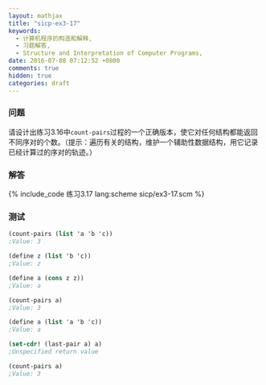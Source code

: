 ```yaml
---
layout: mathjax
title: "sicp-ex3-17"
keywords:
  - 计算机程序的构造和解释,
  - 习题解答,
  - Structure and Interpretation of Computer Programs,
date: 2016-07-08 07:12:52 +0800
comments: true
hidden: true
categories: draft
---
```


### 问题

请设计出练习3.16中`count-pairs`过程的一个正确版本，使它对任何结构都能返回不同序对的个数。（提示：遍历有关的结构，维护一个辅助性数据结构，用它记录已经计算过的序对的轨迹。）

### 解答

{% include_code 练习3.17 lang:scheme sicp/ex3-17.scm %}

### 测试

``` scheme
(count-pairs (list 'a 'b 'c))
;Value: 3

(define z (list 'b 'c))
;Value: z

(define a (cons z z))
;Value: a

(count-pairs a)
;Value: 3

(define a (list 'a 'b 'c))
;Value: a

(set-cdr! (last-pair a) a)
;Unspecified return value

(count-pairs a)
;Value: 3
```
